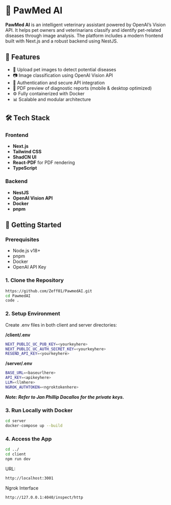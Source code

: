 # 🐾 PawMed AI

**PawMed AI** is an intelligent veterinary assistant powered by OpenAI’s Vision API. It helps pet owners and veterinarians classify and identify pet-related diseases through image analysis. The platform includes a modern frontend built with Next.js and a robust backend using NestJS.

## 🧠 Features

- 🐶 Upload pet images to detect potential diseases
- 📷 Image classification using OpenAI Vision API
- 🔐 Authentication and secure API integration
- 🧾 PDF preview of diagnostic reports (mobile & desktop optimized)
- ⚙️ Fully containerized with Docker
- 📊 Scalable and modular architecture

## 🛠 Tech Stack

### Frontend
- **Next.js**
- **Tailwind CSS**
- **ShadCN UI**
- **React-PDF** for PDF rendering
- **TypeScript**

### Backend
- **NestJS**
- **OpenAI Vision API**
- **Docker**
- **pnpm**

## 🚀 Getting Started

### Prerequisites

- Node.js v18+
- pnpm
- Docker
- OpenAI API Key

### 1. Clone the Repository

```bash
https://github.com/Zeff01/PawmedAI.git
cd PawmedAI
code .
```

### 2. Setup Environment

Create .env files in both client and server directories:

**/client/.env**
```bash
NEXT_PUBLIC_UC_PUB_KEY=<yourkeyhere>
NEXT_PUBLIC_UC_AUTH_SECRET_KEY=<yourkeyhere>
RESEND_API_KEY=<yourkeyhere>
```

**/server/.env**
```bash
BASE_URL=<baseurlhere>
API_KEY=<apikeyhere>
LLM=<llmhere>
NGROK_AUTHTOKEN=<ngroktokenhere>
```

***Note: Refer to Jan Phillip Dacallos for the private keys.***

### 3. Run Locally with Docker
```bash
cd server
docker-compose up --build
```

### 4. Access the App
```bash
cd ../
cd client
npm run dev
```

URL:
```bash
http://localhost:3001
```
Ngrok Interface
```bash
http://127.0.0.1:4040/inspect/http
```
